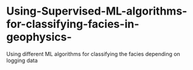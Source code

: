 # Using-Supervised-ML-algorithms-for-classifying-facies-in-geophysics-
Using different ML algorithms for classifying  the facies depending on logging data 
